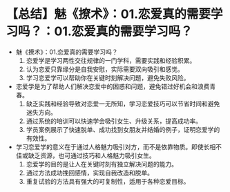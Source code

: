 # 【总结】魅《撩术》：01.恋爱真的需要学习吗？：01.恋爱真的需要学习吗？

-   魅《撩术》：01.恋爱真的需要学习吗？
    1.  恋爱学是学习两性交往规律的一门学科，需要实践和经验积累。
    2.  认为恋爱只靠缘分是自我安慰，实际需要双向吸引和感觉。
    3.  学习恋爱学可以帮助你在关键时刻解决问题，避免失败风险。
-   恋爱学是为了帮助人们解决恋爱中的困惑和问题，避免错过好机会和浪费青春。
    1.  缺乏实践和经验导致对恋爱一无所知，学习恋爱技巧可以节省时间和避免迷失方向。
    2.  通过系统的培训可以快速学会吸引女生、升级关系，提高成功率。
    3.  学员案例展示了快速脱单、成功找到女朋友并结婚的例子，证明恋爱学的有效性。
-   学习恋爱学的意义在于通过人格魅力吸引对方，而不是依靠物质。即使长相不佳或缺乏资源，也可通过技巧和人格魅力吸引女生。
    1.  恋爱学的目的是让人在关键时刻有独立解决问题的能力。
    2.  通过方法成功挽回感情，实现自我改造和脱单。
    3.  重复试验的方法具有强大的可复制性，适用于各种恋爱目标。